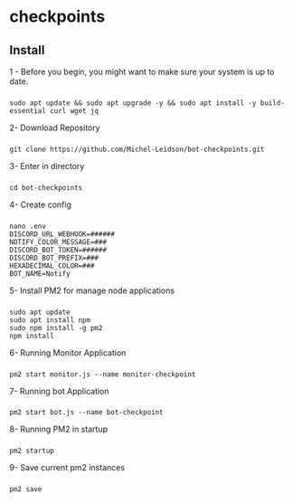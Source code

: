 # checkpoints

## Install

1 - Before you begin, you might want to make sure your system is up to date.
###
```
sudo apt update && sudo apt upgrade -y && sudo apt install -y build-essential curl wget jq
``` 
2- Download Repository
###
```
git clone https://github.com/Michel-Leidson/bot-checkpoints.git
```
3- Enter in directory
###
```
cd bot-checkpoints
```
4- Create config
###
```
nano .env
DISCORD_URL_WEBHOOK=######
NOTIFY_COLOR_MESSAGE=###
DISCORD_BOT_TOKEN=######
DISCORD_BOT_PREFIX=###
HEXADECIMAL_COLOR=###
BOT_NAME=Notify
``` 
5- Install PM2 for manage node applications
###
```
sudo apt update
sudo apt install npm
sudo npm install -g pm2
npm install
```
6- Running Monitor Application
###
```
pm2 start monitor.js --name monitor-checkpoint
```

7- Running bot Application
###
```
pm2 start bot.js --name bot-checkpoint
```

8- Running PM2 in startup
###
```
pm2 startup
```

9- Save current pm2 instances
###
```
pm2 save
```
